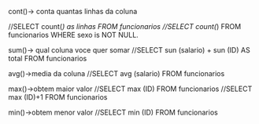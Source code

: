 cont(<coluna>)-> conta quantas linhas da coluna

//SELECT count(*) as linhas FROM funcionarios
//SELECT count(*) FROM funcionarios WHERE sexo is NOT NULL.

sum(<coluna>)-> qual coluna voce quer somar
//SELECT sun (salario) + sun (ID) AS total FROM funcionarios

avg(<coluna>)->media da coluna
//SELECT avg (salario) FROM funcionarios

max(<coluna>)->obtem maior valor
//SELECT max (ID) FROM funcionarios
//SELECT max (ID)+1 FROM funcionarios

min(<coluna>)->obtem menor valor
//SELECT min (ID) FROM funcionarios

